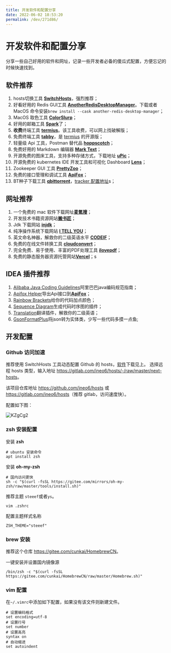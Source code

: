 ```yaml
---
title: 开发软件和配置分享
date: 2022-06-02 18:53:20
permalink: /dev/271d86/
---
```

# 开发软件和配置分享

分享一些自己好用的软件和网址，记录一些开发者必备的傻瓜式配置，方便忘记的时候快速找到。

## 软件推荐

1. hosts切换工具 [**SwitchHosts**](https://www.electronjs.org/apps/switchhosts)，强烈推荐；
2. 好看好用的 Redis GUI工具 [**AnotherRedisDesktopManager**](https://gitee.com/qishibo/AnotherRedisDesktopManager)。下载或者 MacOS 命令安装`brew install --cask another-redis-desktop-manager`；
3. MacOS 取色工具 [**ColorSlurp**](https://apps.apple.com/cn/app/colorslurp/id1287239339?l=en&mt=12)；
4. 好用的邮箱工具 [**Spark**](https://sparkmailapp.com/zh)了；
5. **收费**终端工具 [**termius**](https://www.termius.com/)。该工具收费，可以网上找破解版；
6. 免费终端工具 [**tabby**](https://github.com/Eugeny/tabby/releases)，是 [termius](https://www.termius.com/) 的开源版；
7. 轻量级 Api 工具，Postman 替代品 [**hoppscotch**](https://hoppscotch.io/cn/)；
8. 免费好用的 Markdown 编辑器 [**Mark Text**](https://marktext.app/)；
9. 开源免费的图床工具，支持多种存储方式，下载地址 [**uPic**](https://github.com/gee1k/uPic/releases)；
10. 开源免费的 kubernetes IDE 开发工具和可视化 Dashboard [**Lens**](https://github.com/lensapp/lens)；
11. Zookeeper GUI 工具 [**PrettyZoo**](https://github.com/vran-dev/PrettyZoo/releases)；
12. 免费的接口管理和调试工具 [**ApiFox**](https://www.apifox.cn/)；
13. BT种子下载工具 [**qbittorrent**](https://github.com/qbittorrent/qBittorrent)，[tracker 配置地址](https://github.com/ngosang/trackerslist/blob/master/trackers_all.txt)s；


## 网址推荐

1. 一个免费的 mac 软件下载网址[**麦氪搜**](https://www.imacso.com/)； 
2. 开发技术书籍资源网站[**搬书匠**](http://www.banshujiang.cn/)；
3. Jdk 下载网站 [**injdk**](https://www.injdk.cn/)；
4. 纯净操作系统下载网站 [**I TELL YOU**](https://next.itellyou.cn/)；
5. 英文命名神器，解救你的二级英语水平 [**CODEIF**](https://unbug.github.io/codelf/)；
6. 免费的在线文件转换工具 [**cloudconvert**](https://cloudconvert.com/)；
7. 完全免费、易于使用、丰富的PDF处理工具 [**ilovepdf**](https://www.ilovepdf.com/zh-cn)；
8. 免费的静态服务器资源托管网站[**Vercel**](https://vercel.com)；s

## IDEA 插件推荐

1. [Alibaba Java Coding Guidelines](https://plugins.jetbrains.com/plugin/10046-alibaba-java-coding-guidelines)阿里巴巴java编码规范指南；
2. [Apifox Helper](https://plugins.jetbrains.com/plugin/20549-apifox-helper)导出Api接口到[**ApiFox**](https://www.apifox.cn/)；
3. [Rainbow Brackets](https://plugins.jetbrains.com/plugin/10080-rainbow-brackets)给你的代码加点颜色；
4. [Sequence Diagram](https://plugins.jetbrains.com/plugin/8286-sequence-diagram)生成代码时序图的插件；
5. [Translation](https://plugins.jetbrains.com/plugin/8579-translation)翻译插件，解救你的二级英语；
6. [GsonFormatPlus](https://plugins.jetbrains.com/plugin/14949-gsonformatplus)将json转为实体类，少写一些代码多摸一点鱼;

## 开发配置

### Github 访问加速

推荐使用 SwitchHosts 工具动态配置 Github 的 hosts，[软件](#软件推荐)下载见上。
选择远程 hosts 类型，输入地址 <https://gitlab.com/ineo6/hosts/-/raw/master/next-hosts>。

该项目仓库地址 <https://github.com/ineo6/hosts> 或 <https://gitlab.com/ineo6/hosts>（推荐 gitlab，访问速度快）。

配置如下图：

![KZgCg2](https://qiqiang.oss-cn-hangzhou.aliyuncs.com/muan/KZgCg2.jpg)

### zsh 安装配置

安装 **zsh**

```shell
# ubuntu 安装命令
apt install zsh
```

安装 **oh-my-zsh** 

```shell
# 国内访问更快
sh -c "$(curl -fsSL https://gitee.com/mirrors/oh-my-zsh/raw/master/tools/install.sh)"
```
推荐主题 `steeef`或者`ys`。
```shell
vim .zshrc
```
配置主题样式名称
```text
ZSH_THEME="steeef"
```

### brew 安装

推荐这个仓库 <https://gitee.com/cunkai/HomebrewCN>。

一键安装并设置国内镜像源

```shell
/bin/zsh -c "$(curl -fsSL https://gitee.com/cunkai/HomebrewCN/raw/master/Homebrew.sh)"
```

### vim 配置

在`~/.vimrc`中添加如下配置，如果没有该文件则新建文件。

```
# 设置编码格式
set encoding=utf-8
# 设置行号
set number
# 设置高亮
syntax on
# 自动缩进
set autoindent
```